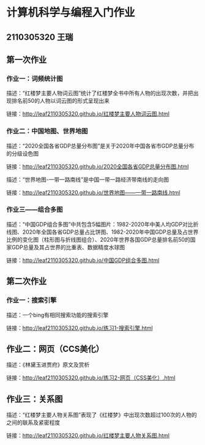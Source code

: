 # 计算机科学与编程入门作业
## 2110305320 王瑞
## 第一次作业
### 作业一：词频统计图
描述：“红楼梦主要人物词云图”统计了红楼梦全书中所有人物的出现次数，并把出现排名前50的人物以词云图的形式呈现出来

链接：http://leaf2110305320.github.io/红楼梦主要人物词云图.html 
### 作业二：中国地图、世界地图
描述：“2020全国各省GDP总量分布图”是关于2020年中国各省市GDP总量分布的分级设色图

链接：http://leaf2110305320.github.io/2020全国各省GDP总量分布图.html 

描述：“世界地图-一带一路南线”是中国一带一路经济带南线的走向图

链接：http://leaf2110305320.github.io/世界地图——一带一路南线.html
### 作业三——组合多图
描述：“中国GDP组合多图”中共包含5幅图片：1982-2020年中美人均GDP对比折线图、2020年全国各省GDP总量占比饼图、1982-2020年中国GDP总量及占世界比例的变化图（柱形图与折线图组合）、2020年世界各国GDP总量排名前50的国家GDP总量及其占世界的比重表、数据精度水球图

链接：http://leaf2110305320.github.io/中国GDP组合多图.html 
## 第二次作业
### 作业一：搜索引擎
描述：一个bing有相同搜索功能的搜索引擎

链接：http://leaf2110305320.github.io/练习1-搜索引擎.html
## 作业二：网页（CCS美化）
描述：《林黛玉进贾府》原文及赏析

链接：http://leaf2110305320.github.io/练习2-网页（CSS美化）.html 
## 作业三：关系图
描述：“红楼梦主要人物关系图”表现了《红楼梦》中出现次数超过100次的人物的之间的联系及紧密程度

链接：http://leaf2110305320.github.io/红楼梦主要人物关系图.html 




